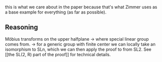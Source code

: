this is what we care about in the paper because that's what Zimmer uses as a base example for everything (as far as possible).

## Reasoning
Möbius transforms on the upper halfplane -> where special linear group comes from.
-> for a generic group with finite center we can locally take an isomorphism to SLn, which we can then apply the proof to from SL2.
See [[the SL(2, R) part of the proof]] for technical details.